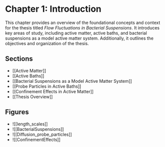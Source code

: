 # Chapter 1: Introduction

This chapter provides an overview of the foundational concepts and context for the thesis titled *Flow Fluctuations in Bacterial Suspensions*. It introduces key areas of study, including active matter, active baths, and bacterial suspensions as a model active matter system. Additionally, it outlines the objectives and organization of the thesis.

## Sections

- [[Active Matter]]
- [[Active Baths]]
- [[Bacterial Suspensions as a Model Active Matter System]]
- [[Probe Particles in Active Baths]]
- [[Confinement Effects in Active Matter]]
- [[Thesis Overview]]

## Figures

- ![[length_scales]]
- ![[BacterialSuspensions]]
- ![[Diffusion_probe_particles]]
- ![[ConfinementEffects]]